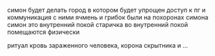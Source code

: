 симон будет делать город в котором будет упрощен доступ к пг и коммуникация с ними
ячмень и грибок были на похоронах симона
симон это внутренний покой старичка
во внутренний покой помещаются физически

ритуал
кровь зараженного человека, корона скрытника и ...


